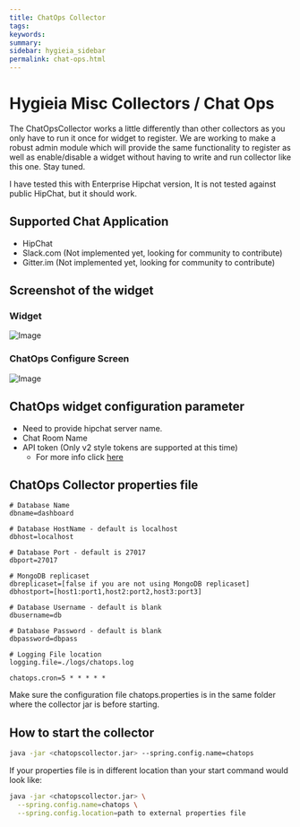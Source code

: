 ```yaml
---
title: ChatOps Collector
tags:
keywords:
summary:
sidebar: hygieia_sidebar
permalink: chat-ops.html
---
```


# Hygieia Misc Collectors / Chat Ops

The ChatOpsCollector works a little differently than other collectors as you only have to run it once for widget to register. We are working to make a robust admin module which will provide the same functionality to register as well as enable/disable a widget without having to write and run collector like this one. Stay tuned.

I have tested this with Enterprise Hipchat version, It is not tested against public HipChat, but it should work.


## Supported Chat Application
 - HipChat
 - Slack.com (Not implemented yet, looking for community to contribute)
 - Gitter.im (Not implemented yet, looking for community to contribute)


## Screenshot of the widget

### Widget

![Image](http://www.capitalone.io/Hygieia/media/images/chatops.png)

### ChatOps Configure Screen

![Image](http://www.capitalone.io/Hygieia/media/images/chatopsconfig.png)

## ChatOps widget configuration parameter
 - Need to provide hipchat server name.
 - Chat Room Name
 - API token (Only v2 style tokens are supported at this time)
   - For more info click [here](https://www.hipchat.com/docs/apiv2/auth)

## ChatOps Collector properties file

```properties
# Database Name
dbname=dashboard

# Database HostName - default is localhost
dbhost=localhost

# Database Port - default is 27017
dbport=27017

# MongoDB replicaset
dbreplicaset=[false if you are not using MongoDB replicaset]
dbhostport=[host1:port1,host2:port2,host3:port3]

# Database Username - default is blank
dbusername=db

# Database Password - default is blank
dbpassword=dbpass

# Logging File location
logging.file=./logs/chatops.log

chatops.cron=5 * * * * *
```

Make sure the configuration file chatops.properties is in the same folder where the collector jar is before starting.

## How to start the collector

```bash
java -jar <chatopscollector.jar> --spring.config.name=chatops
```

If your properties file is in different location than your start command would look like:
```bash
java -jar <chatopscollector.jar> \
  --spring.config.name=chatops \
  --spring.config.location=path to external properties file
```
